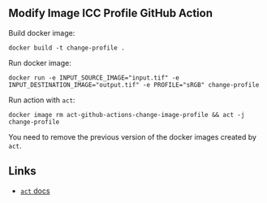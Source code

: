 ## Modify Image ICC Profile GitHub Action

Build docker image:
```
docker build -t change-profile .
```

Run docker image:
```
docker run -e INPUT_SOURCE_IMAGE="input.tif" -e INPUT_DESTINATION_IMAGE="output.tif" -e PROFILE="sRGB" change-profile
```

Run action with `act`:
```
docker image rm act-github-actions-change-image-profile && act -j change-profile
```
You need to remove the previous version of the docker images created by `act`.

## Links

* [`act` docs](https://github.com/nektos/act)
